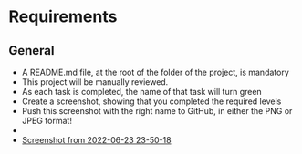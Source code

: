 # Requirements
## General
* A README.md file, at the root of the folder of the project, is mandatory
* This project will be manually reviewed.
* As each task is completed, the name of that task will turn green
* Create a screenshot, showing that you completed the required levels
* Push this screenshot with the right name to GitHub, in either the PNG or JPEG format!
* 
* [Screenshot from 2022-06-23 23-50-18](https://user-images.githubusercontent.com/49185991/178043929-d7e5eb1c-ce77-4b73-8958-48b0c4cb19d6.png)
